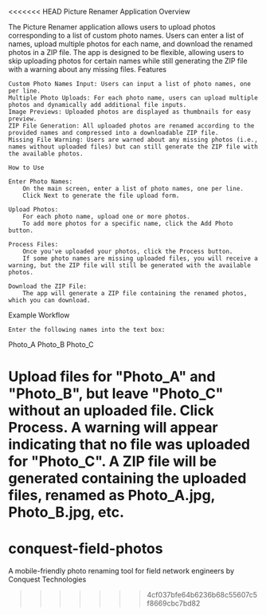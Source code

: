 <<<<<<< HEAD
Picture Renamer Application
Overview

The Picture Renamer application allows users to upload photos corresponding to a list of custom photo names. Users can enter a list of names, upload multiple photos for each name, and download the renamed photos in a ZIP file. The app is designed to be flexible, allowing users to skip uploading photos for certain names while still generating the ZIP file with a warning about any missing files.
Features

    Custom Photo Names Input: Users can input a list of photo names, one per line.
    Multiple Photo Uploads: For each photo name, users can upload multiple photos and dynamically add additional file inputs.
    Image Previews: Uploaded photos are displayed as thumbnails for easy preview.
    ZIP File Generation: All uploaded photos are renamed according to the provided names and compressed into a downloadable ZIP file.
    Missing File Warning: Users are warned about any missing photos (i.e., names without uploaded files) but can still generate the ZIP file with the available photos.

    How to Use

    Enter Photo Names:
        On the main screen, enter a list of photo names, one per line.
        Click Next to generate the file upload form.

    Upload Photos:
        For each photo name, upload one or more photos.
        To add more photos for a specific name, click the Add Photo button.

    Process Files:
        Once you've uploaded your photos, click the Process button.
        If some photo names are missing uploaded files, you will receive a warning, but the ZIP file will still be generated with the available photos.

    Download the ZIP File:
        The app will generate a ZIP file containing the renamed photos, which you can download.

Example Workflow

    Enter the following names into the text box:

Photo_A
Photo_B
Photo_C

Upload files for "Photo_A" and "Photo_B", but leave "Photo_C" without an uploaded file.
Click Process.
A warning will appear indicating that no file was uploaded for "Photo_C".
A ZIP file will be generated containing the uploaded files, renamed as Photo_A.jpg, Photo_B.jpg, etc.
=======
# conquest-field-photos
A mobile-friendly photo renaming tool for field network engineers by Conquest Technologies
>>>>>>> 4cf037bfe64b6236b68c55607c5f8669cbc7bd82
